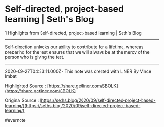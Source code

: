 # Self-directed, project-based learning | Seth's Blog

1 Highlights from Self-directed, project-based learning | Seth's Blog

---

Self-direction unlocks our ability to contribute for a lifetime, whereas preparing for the test ensures that we will always be at the mercy of the person who is giving the test.

---

2020-09-27T04:33:11.000Z  · This note was created with LINER By Vince Imbat

Highlighted Source : [https://share.getliner.com/SBOLK](https://share.getliner.com/SBOLK)

Original Source : [https://seths.blog/2020/09/self-directed-project-based-learning/](https://seths.blog/2020/09/self-directed-project-based-learning/)

\#evernote

